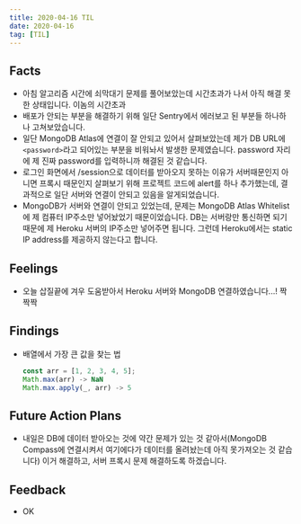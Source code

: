```yaml
---
title: 2020-04-16 TIL
date: 2020-04-16
tag: [TIL]
---
```


## Facts

- 아침 알고리즘 시간에 쇠막대기 문제를 풀어보았는데 시간초과가 나서 아직 해결 못한 상태입니다. 이놈의 시간초과
- 배포가 안되는 부분을 해결하기 위해 일단 Sentry에서 에러보고 된 부분들 하나하나 고쳐보았습니다.
- 일단 MongoDB Atlas에 연결이 잘 안되고 있어서 살펴보았는데 제가 DB URL에 `<password>`라고 되어있는 부분을 비워놔서 발생한 문제였습니다. password 자리에 제 진짜 password를 입력하니까 해결된 것 같습니다.
- 로그인 화면에서 /session으로 데이터를 받아오지 못하는 이유가 서버때문인지 아니면 프록시 때문인지 살펴보기 위해 프로젝트 코드에 alert를 하나 추가했는데, 결과적으로 일단 서버와 연결이 안되고 있음을 알게되었습니다.
- MongoDB가 서버와 연결이 안되고 있었는데, 문제는 MongoDB Atlas Whitelist에 제 컴퓨터 IP주소만 넣어놨었기 때문이었습니다. DB는 서버랑만 통신하면 되기 때문에 제 Heroku 서버의 IP주소만 넣어주면 됩니다. 그런데 Heroku에서는 static IP address를 제공하지 않는다고 합니다.

## Feelings

- 오늘 삽질끝에 겨우 도움받아서 Heroku 서버와 MongoDB 연결하였습니다...! 짝짝짝

## Findings

- 배열에서 가장 큰 값을 찾는 법  

  ```javascript
  const arr = [1, 2, 3, 4, 5];
  Math.max(arr) -> NaN
  Math.max.apply(_, arr) -> 5
  ```

## Future Action Plans

- 내일은 DB에 데이터 받아오는 것에 약간 문제가 있는 것 같아서(MongoDB Compass에 연결시켜서 여기에다가 데이터를 올려놨는데 아직 못가져오는 것 같습니다) 이거 해결하고, 서버 프록시 문제 해결하도록 하겠습니다.

## Feedback

- OK
